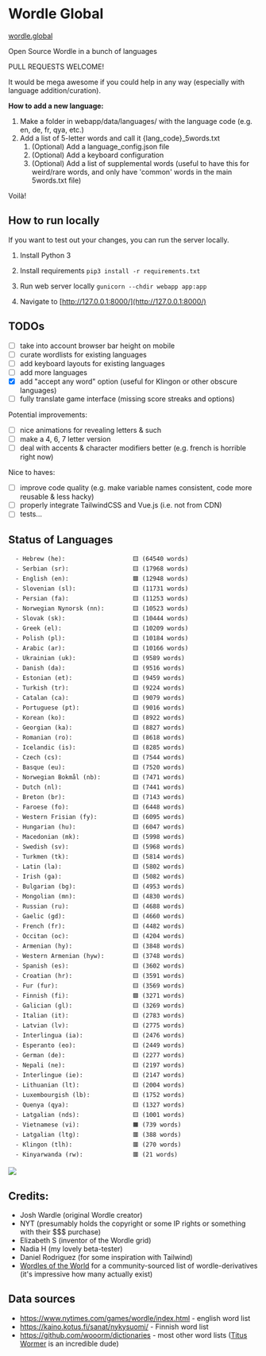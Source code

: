# Wordle Global

[wordle.global](https://wordle.global/)

Open Source Wordle in a bunch of languages

PULL REQUESTS WELCOME!

It would be mega awesome if you could help in any way (especially with language addition/curation).

**How to add a new language:**
1. Make a folder in webapp/data/languages/ with the language code (e.g. en, de, fr, qya, etc.)
2. Add a list of 5-letter words and call it {lang_code}_5words.txt
    1. (Optional) Add a language_config.json file
    2. (Optional) Add a keyboard configuration 
    3. (Optional) Add a list of supplemental words (useful to have this for weird/rare words, and only have 'common' words in the main 5words.txt file)

Voilà!

## How to run locally

If you want to test out your changes, you can run the server locally.

1. Install Python 3

2. Install requirements
```pip3 install -r requirements.txt```

3. Run web server locally
```gunicorn --chdir webapp app:app```

4. Navigate to [http://127.0.0.1:8000/](http://127.0.0.1:8000/)

## TODOs
- [ ] take into account browser bar height on mobile
- [ ] curate wordlists for existing languages
- [ ] add keyboard layouts for existing languages
- [ ] add more languages
- [x] add "accept any word" option (useful for Klingon or other obscure languages)
- [ ] fully translate game interface (missing score streaks and options)

Potential improvements:
- [ ] nice animations for revealing letters & such
- [ ] make a 4, 6, 7 letter version
- [ ] deal with accents & character modifiers better (e.g. french is horrible right now)

Nice to haves:
- [ ] improve code quality (e.g. make variable names consistent, code more reusable & less hacky)
- [ ] properly integrate TailwindCSS and Vue.js (i.e. not from CDN)
- [ ] tests...

## Status of Languages
```  
  - Hebrew (he):                   🟨 (64540 words)
  - Serbian (sr):                  🟨 (17968 words)
  - English (en):                  🟩 (12948 words)
  - Slovenian (sl):                🟨 (11731 words)
  - Persian (fa):                  🟨 (11253 words)
  - Norwegian Nynorsk (nn):        🟨 (10523 words)
  - Slovak (sk):                   🟨 (10444 words)
  - Greek (el):                    🟨 (10209 words)
  - Polish (pl):                   🟨 (10184 words)
  - Arabic (ar):                   🟨 (10166 words)
  - Ukrainian (uk):                🟨 (9589 words)
  - Danish (da):                   🟨 (9516 words)
  - Estonian (et):                 🟨 (9459 words)
  - Turkish (tr):                  🟨 (9224 words)
  - Catalan (ca):                  🟨 (9079 words)
  - Portuguese (pt):               🟨 (9016 words)
  - Korean (ko):                   🟨 (8922 words)
  - Georgian (ka):                 🟨 (8827 words)
  - Romanian (ro):                 🟨 (8618 words)
  - Icelandic (is):                🟨 (8285 words)
  - Czech (cs):                    🟨 (7544 words)
  - Basque (eu):                   🟨 (7520 words)
  - Norwegian Bokmål (nb):         🟨 (7471 words)
  - Dutch (nl):                    🟨 (7441 words)
  - Breton (br):                   🟨 (7143 words)
  - Faroese (fo):                  🟨 (6448 words)
  - Western Frisian (fy):          🟨 (6095 words)
  - Hungarian (hu):                🟨 (6047 words)
  - Macedonian (mk):               🟨 (5998 words)
  - Swedish (sv):                  🟨 (5968 words)
  - Turkmen (tk):                  🟨 (5814 words)
  - Latin (la):                    🟨 (5802 words)
  - Irish (ga):                    🟨 (5082 words)
  - Bulgarian (bg):                🟨 (4953 words)
  - Mongolian (mn):                🟨 (4830 words)
  - Russian (ru):                  🟨 (4688 words)
  - Gaelic (gd):                   🟨 (4660 words)
  - French (fr):                   🟨 (4482 words)
  - Occitan (oc):                  🟨 (4204 words)
  - Armenian (hy):                 🟨 (3848 words)
  - Western Armenian (hyw):        🟨 (3748 words)
  - Spanish (es):                  🟨 (3602 words)
  - Croatian (hr):                 🟨 (3591 words)
  - Fur (fur):                     🟨 (3569 words)
  - Finnish (fi):                  🟩 (3271 words)
  - Galician (gl):                 🟨 (3269 words)
  - Italian (it):                  🟨 (2783 words)
  - Latvian (lv):                  🟨 (2775 words)
  - Interlingua (ia):              🟨 (2476 words)
  - Esperanto (eo):                🟨 (2449 words)
  - German (de):                   🟨 (2277 words)
  - Nepali (ne):                   🟨 (2197 words)
  - Interlingue (ie):              🟨 (2147 words)
  - Lithuanian (lt):               🟨 (2004 words)
  - Luxembourgish (lb):            🟨 (1752 words)
  - Quenya (qya):                  🟨 (1327 words)
  - Latgalian (nds):               🟨 (1001 words)
  - Vietnamese (vi):               🟧 (739 words)
  - Latgalian (ltg):               🟥 (388 words)
  - Klingon (tlh):                 🟥 (270 words)
  - Kinyarwanda (rw):              🟥 (21 words)
```

![](scripts/out/n_words.png)

## Credits:
- Josh Wardle (original Wordle creator)
- NYT (presumably holds the copyright or some IP rights or something with their $$$ purchase)
- Elizabeth S (inventor of the Wordle grid)
- Nadia H (my lovely beta-tester)
- Daniel Rodriguez (for some inspiration with Tailwind)
- [Wordles of the World](https://gitlab.com/rwmpelstilzchen/wordles) for a community-sourced list of wordle-derivatives (it's impressive how many actually exist)

## Data sources
- https://www.nytimes.com/games/wordle/index.html - english word list
- https://kaino.kotus.fi/sanat/nykysuomi/ - Finnish word list
- https://github.com/wooorm/dictionaries - most other word lists ([Titus Wormer](https://wooorm.com/) is an incredible dude)
